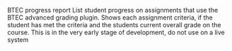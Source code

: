 BTEC progress report
List student progress on assignments that use the BTEC advanced grading plugin. Shows each assignment criteria,
if the student has met the criteria and the students current overall grade on the course. This is in the very early stage
of development, do not use on a live system